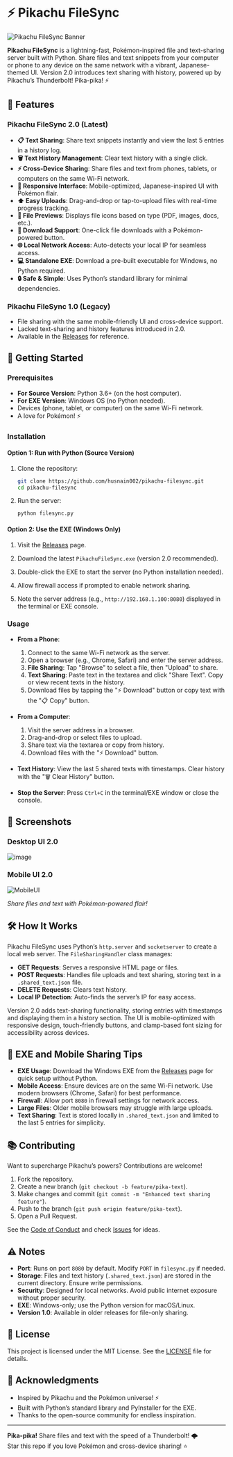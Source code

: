 # ⚡ Pikachu FileSync

![Pikachu FileSync Banner](https://img.shields.io/badge/Pikachu%20FileSync%202.0-Pika%20Power!-yellow?style=for-the-badge&logo=python)

**Pikachu FileSync** is a lightning-fast, Pokémon-inspired file and text-sharing server built with Python. Share files and text snippets from your computer or phone to any device on the same network with a vibrant, Japanese-themed UI. Version 2.0 introduces text sharing with history, powered up by Pikachu’s Thunderbolt! Pika-pika! ⚡

## 🌟 Features

### Pikachu FileSync 2.0 (Latest)
- **📋 Text Sharing**: Share text snippets instantly and view the last 5 entries in a history log.
- **🗑️ Text History Management**: Clear text history with a single click.
- **⚡ Cross-Device Sharing**: Share files and text from phones, tablets, or computers on the same Wi-Fi network.
- **📂 Responsive Interface**: Mobile-optimized, Japanese-inspired UI with Pokémon flair.
- **⬆ Easy Uploads**: Drag-and-drop or tap-to-upload files with real-time progress tracking.
- **📄 File Previews**: Displays file icons based on type (PDF, images, docs, etc.).
- **💾 Download Support**: One-click file downloads with a Pokémon-powered button.
- **🌐 Local Network Access**: Auto-detects your local IP for seamless access.
- **💻 Standalone EXE**: Download a pre-built executable for Windows, no Python required.
- **🔒 Safe & Simple**: Uses Python’s standard library for minimal dependencies.

### Pikachu FileSync 1.0 (Legacy)
- File sharing with the same mobile-friendly UI and cross-device support.
- Lacked text-sharing and history features introduced in 2.0.
- Available in the [Releases](https://github.com/husnain002/pikachu-filesync/releases) for reference.

## 🚀 Getting Started

### Prerequisites
- **For Source Version**: Python 3.6+ (on the host computer).
- **For EXE Version**: Windows OS (no Python needed).
- Devices (phone, tablet, or computer) on the same Wi-Fi network.
- A love for Pokémon! ⚡

### Installation
#### Option 1: Run with Python (Source Version)
1. Clone the repository:
   ```bash
   git clone https://github.com/husnain002/pikachu-filesync.git
   cd pikachu-filesync
   ```

2. Run the server:
   ```bash
   python filesync.py
   ```

#### Option 2: Use the EXE (Windows Only)
1. Visit the [Releases](https://github.com/husnain002/pikachu-filesync/releases) page.
2. Download the latest `PikachuFileSync.exe` (version 2.0 recommended).
3. Double-click the EXE to start the server (no Python installation needed).
4. Allow firewall access if prompted to enable network sharing.

3. Note the server address (e.g., `http://192.168.1.100:8080`) displayed in the terminal or EXE console.

### Usage
- **From a Phone**:
  1. Connect to the same Wi-Fi network as the server.
  2. Open a browser (e.g., Chrome, Safari) and enter the server address.
  3. **File Sharing**: Tap "Browse" to select a file, then "Upload" to share.
  4. **Text Sharing**: Paste text in the textarea and click "Share Text". Copy or view recent texts in the history.
  5. Download files by tapping the "⚡ Download" button or copy text with the "📋 Copy" button.

- **From a Computer**:
  1. Visit the server address in a browser.
  2. Drag-and-drop or select files to upload.
  3. Share text via the textarea or copy from history.
  4. Download files with the "⚡ Download" button.

- **Text History**: View the last 5 shared texts with timestamps. Clear history with the "🗑️ Clear History" button.
- **Stop the Server**: Press `Ctrl+C` in the terminal/EXE window or close the console.

## 🎨 Screenshots

### Desktop UI 2.0
![image](https://github.com/user-attachments/assets/d762445d-bd1b-464e-b08b-364812bbf148)

### Mobile UI 2.0 
![MobileUI](https://github.com/user-attachments/assets/a7b0b628-ecf8-4e1c-a1c4-ffb933b617c9)

*Share files and text with Pokémon-powered flair!*

## 🛠️ How It Works
Pikachu FileSync uses Python’s `http.server` and `socketserver` to create a local web server. The `FileSharingHandler` class manages:
- **GET Requests**: Serves a responsive HTML page or files.
- **POST Requests**: Handles file uploads and text sharing, storing text in a `.shared_text.json` file.
- **DELETE Requests**: Clears text history.
- **Local IP Detection**: Auto-finds the server’s IP for easy access.

Version 2.0 adds text-sharing functionality, storing entries with timestamps and displaying them in a history section. The UI is mobile-optimized with responsive design, touch-friendly buttons, and clamp-based font sizing for accessibility across devices.

## 📱 EXE and Mobile Sharing Tips
- **EXE Usage**: Download the Windows EXE from the [Releases](https://github.com/husnain002/pikachu-filesync/releases) page for quick setup without Python.
- **Mobile Access**: Ensure devices are on the same Wi-Fi network. Use modern browsers (Chrome, Safari) for best performance.
- **Firewall**: Allow port `8080` in firewall settings for network access.
- **Large Files**: Older mobile browsers may struggle with large uploads.
- **Text Sharing**: Text is stored locally in `.shared_text.json` and limited to the last 5 entries for simplicity.

## 📚 Contributing
Want to supercharge Pikachu’s powers? Contributions are welcome!
1. Fork the repository.
2. Create a new branch (`git checkout -b feature/pika-text`).
3. Make changes and commit (`git commit -m "Enhanced text sharing feature"`).
4. Push to the branch (`git push origin feature/pika-text`).
5. Open a Pull Request.

See the [Code of Conduct](CODE_OF_CONDUCT.md) and check [Issues](https://github.com/husnain002/pikachu-filesync/issues) for ideas.

## ⚠️ Notes
- **Port**: Runs on port `8080` by default. Modify `PORT` in `filesync.py` if needed.
- **Storage**: Files and text history (`.shared_text.json`) are stored in the current directory. Ensure write permissions.
- **Security**: Designed for local networks. Avoid public internet exposure without proper security.
- **EXE**: Windows-only; use the Python version for macOS/Linux.
- **Version 1.0**: Available in older releases for file-only sharing.

## 📜 License
This project is licensed under the MIT License. See the [LICENSE](LICENSE) file for details.

## 🙌 Acknowledgments
- Inspired by Pikachu and the Pokémon universe! ⚡
- Built with Python’s standard library and PyInstaller for the EXE.
- Thanks to the open-source community for endless inspiration.

---

**Pika-pika!** Share files and text with the speed of a Thunderbolt! 🌩️  
Star this repo if you love Pokémon and cross-device sharing! ⭐
